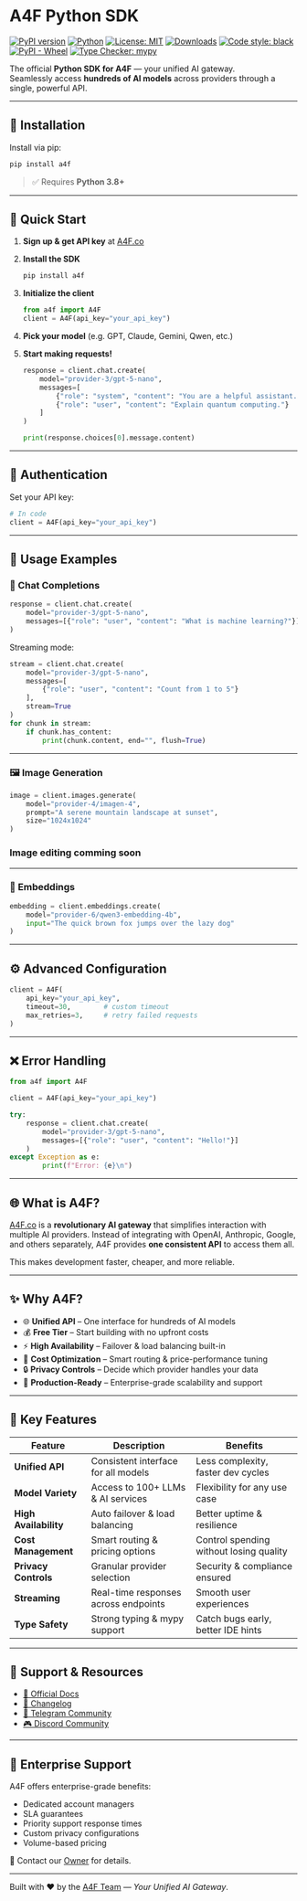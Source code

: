 
# A4F Python SDK

[![PyPI version](https://badge.fury.io/py/a4f.svg)](https://badge.fury.io/py/a4f)
[![Python](https://img.shields.io/pypi/pyversions/a4f.svg)](https://pypi.org/project/a4f/)
[![License: MIT](https://img.shields.io/badge/License-MIT-yellow.svg)](https://opensource.org/licenses/MIT)
[![Downloads](https://pepy.tech/badge/a4f)](https://pepy.tech/project/a4f)
[![Code style: black](https://img.shields.io/badge/code%20style-black-000000.svg)](https://github.com/psf/black)
[![PyPI - Wheel](https://img.shields.io/pypi/wheel/a4f)](https://pypi.org/project/a4f/)
[![Type Checker: mypy](https://img.shields.io/badge/type%20checker-mypy-blue.svg)](https://github.com/python/mypy)

The official **Python SDK for A4F** — your unified AI gateway.  
Seamlessly access **hundreds of AI models** across providers through a single, powerful API.

---

## 🚀 Installation

Install via pip:

```bash
pip install a4f
```
> ✅ Requires **Python 3.8+**

---

## 🔄 Quick Start

1. **Sign up & get API key** at [A4F.co](https://a4f.co)
2. **Install the SDK**

   ```bash
   pip install a4f
   ```
3. **Initialize the client**

   ```python
   from a4f import A4F
   client = A4F(api_key="your_api_key")
   ```
4. **Pick your model** (e.g. GPT, Claude, Gemini, Qwen, etc.)
5. **Start making requests!**
    ```python
    response = client.chat.create(
        model="provider-3/gpt-5-nano",
        messages=[
            {"role": "system", "content": "You are a helpful assistant."},
            {"role": "user", "content": "Explain quantum computing."}
        ]
    )

    print(response.choices[0].message.content)
    ```

---

## 🔑 Authentication

Set your API key:

```python
# In code
client = A4F(api_key="your_api_key")

```

---

## 📖 Usage Examples

### 💬 Chat Completions

```python
response = client.chat.create(
    model="provider-3/gpt-5-nano",
    messages=[{"role": "user", "content": "What is machine learning?"}]
)
```

Streaming mode:

```python
stream = client.chat.create(
    model="provider-3/gpt-5-nano",
    messages=[
        {"role": "user", "content": "Count from 1 to 5"}
    ],
    stream=True
)
for chunk in stream:
    if chunk.has_content:
        print(chunk.content, end="", flush=True)
```
---

### 🖼️ Image Generation

```python
image = client.images.generate(
    model="provider-4/imagen-4",
    prompt="A serene mountain landscape at sunset",
    size="1024x1024"
)
```

### Image editing comming soon

<!-- ```python
with open("image.png", "rb") as img, open("mask.png", "rb") as mask:
    result = client.images.edit(
        image=img,
        mask=mask,
        model="provider-3/flux-kontext-pro",
        prompt="Add a flying bird"
    )
``` -->

---

<!-- ### 🎙️ Audio Processing

```python
# Speech-to-text
with open("audio.mp3", "rb") as f:
    transcript = client.audio.transcriptions.create(
        model="provider-3/whisper-1",
        file=f,
        language="en"
    )

# Text-to-speech
speech = client.audio.speech.create(
    model="provider-3/gemini-2.5-flash-preview-tts",
    input="Hello world!",
    voice="alloy"
)
speech.stream_to_file("output.mp3")
```

--- -->

### 🔎 Embeddings

```python
embedding = client.embeddings.create(
    model="provider-6/qwen3-embedding-4b",
    input="The quick brown fox jumps over the lazy dog"
)
```

---

## ⚙️ Advanced Configuration

```python
client = A4F(
    api_key="your_api_key",
    timeout=30,        # custom timeout
    max_retries=3,     # retry failed requests
)
```

---

## ❌ Error Handling

```python
from a4f import A4F

client = A4F(api_key="your_api_key")

try:
    response = client.chat.create(
        model="provider-3/gpt-5-nano",
        messages=[{"role": "user", "content": "Hello!"}]
    )
except Exception as e:
        print(f"Error: {e}\n")
```

---


## 🌐 What is A4F?

[A4F.co](https://a4f.co/?utm_source=python-sdk) is a **revolutionary AI gateway** that simplifies interaction with multiple AI providers. Instead of integrating with OpenAI, Anthropic, Google, and others separately, A4F provides **one consistent API** to access them all.  

This makes development faster, cheaper, and more reliable.

---

## ✨ Why A4F?

- 🌐 **Unified API** – One interface for hundreds of AI models  
- 💰 **Free Tier** – Start building with no upfront costs  
- ⚡ **High Availability** – Failover & load balancing built-in  
- 💸 **Cost Optimization** – Smart routing & price-performance tuning  
- 🔒 **Privacy Controls** – Decide which provider handles your data  
- 🚀 **Production-Ready** – Enterprise-grade scalability and support  

---

## 🌟 Key Features

| Feature            | Description                                | Benefits                                |
|--------------------|--------------------------------------------|-----------------------------------------|
| **Unified API**    | Consistent interface for all models        | Less complexity, faster dev cycles       |
| **Model Variety**  | Access to 100+ LLMs & AI services          | Flexibility for any use case             |
| **High Availability** | Auto failover & load balancing          | Better uptime & resilience               |
| **Cost Management**| Smart routing & pricing options            | Control spending without losing quality  |
| **Privacy Controls** | Granular provider selection              | Security & compliance ensured            |
| **Streaming**      | Real-time responses across endpoints       | Smooth user experiences                  |
| **Type Safety**    | Strong typing & mypy support               | Catch bugs early, better IDE hints       |

---

## 📧 Support & Resources

* [📘 Official Docs](https://a4f.co/docs)
* [🚀 Changelog](https://www.a4f.co/changelog)
* [💬 Telegram Community](https://t.me/DDC_Group)
* [🎮 Discord Community](https://discord.gg/9dK2xGFsfw)

---

## 🤝 Enterprise Support

A4F offers enterprise-grade benefits:

* Dedicated account managers
* SLA guarantees
* Priority support response times
* Custom privacy configurations
* Volume-based pricing

📩 Contact our [Owner](http://t.me/Sreejan07) for details.

---

Built with ❤️ by the [A4F Team](https://a4f.co) — *Your Unified AI Gateway*.